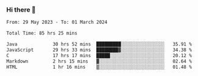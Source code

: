 ### Hi there 👋

<!--START_SECTION:waka-->

```txt
From: 29 May 2023 - To: 01 March 2024

Total Time: 85 hrs 25 mins

Java             30 hrs 52 mins  █████████░░░░░░░░░░░░░░░░   35.91 %
JavaScript       29 hrs 33 mins  ████████▓░░░░░░░░░░░░░░░░   34.38 %
C                17 hrs 17 mins  █████░░░░░░░░░░░░░░░░░░░░   20.12 %
Markdown         2 hrs 15 mins   ▓░░░░░░░░░░░░░░░░░░░░░░░░   02.64 %
HTML             1 hr 16 mins    ▒░░░░░░░░░░░░░░░░░░░░░░░░   01.48 %
```

<!--END_SECTION:waka-->
<!--
**the-beef-calculator/the-beef-calculator** is a ✨ _special_ ✨ repository because its `README.md` (this file) appears on your GitHub profile.

Here are some ideas to get you started:

- 🔭 I’m currently working on ...
- 🌱 I’m currently learning ...
- 👯 I’m looking to collaborate on ...
- 🤔 I’m looking for help with ...
- 💬 Ask me about ...
- 📫 How to reach me: ...
- 😄 Pronouns: ...
- ⚡ Fun fact: ...
-->
